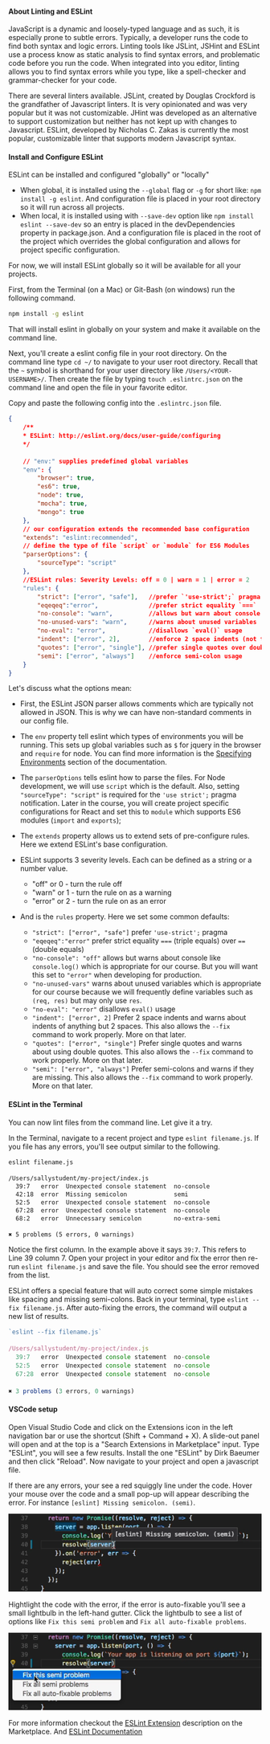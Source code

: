 

#### About Linting and ESLint
JavaScript is a dynamic and loosely-typed language and as such, it is especially prone to subtle errors. Typically, a developer runs the code to find both syntax and logic errors. Linting tools like JSLint, JSHint and ESLint use a process know as static analysis to find syntax errors, and problematic code before you run the code. When integrated into you editor, linting allows you to find syntax errors while you type, like a spell-checker and grammar-checker for your code.

There are several linters available. JSLint, created by Douglas Crockford is the grandfather of Javascript linters. It is very opinionated and was very popular but it was not customizable. JHint was developed as an alternative to support customization but neither has not kept up with changes to Javascript. ESLint, developed by Nicholas C. Zakas is currently the most popular, customizable linter that supports modern Javascript syntax.

#### Install and Configure ESLint
ESLint can be installed and configured "globally" or "locally"
- When global, it is installed using the `--global` flag or `-g` for short like: `npm install -g eslint`. And configuration file is placed in your root directory so it will run across all projects. 
- When local, it is installed using with `--save-dev` option like `npm install eslint --save-dev` so an entry is placed in the devDependencies property in package.json. And a configuration file is placed in the root of the project which overrides the global configuration and allows for project specific configuration.

For now, we will install ESLint globally so it will be available for all your projects. 

First, from the Terminal (on a Mac) or Git-Bash (on windows) run the following command.

```bash
npm install -g eslint
```

That will install eslint in globally on your system and make it available on the command line.

Next, you'll create a eslint config file in your root directory. On the command line type `cd ~/` to navigate to your user root directory. Recall that the `~` symbol is shorthand for your user directory like `/Users/<YOUR-USERNAME>/`. Then create the file by typing `touch .eslintrc.json` on the command line and open the file in your favorite editor.

Copy and paste the following config into the `.eslintrc.json` file.

```json
{
    /** 
    * ESLint: http://eslint.org/docs/user-guide/configuring
    */
    
    // "env:" supplies predefined global variables
    "env": {
        "browser": true,
        "es6": true,
        "node": true,
        "mocha": true,
        "mongo": true
    },
    // our configuration extends the recommended base configuration
    "extends": "eslint:recommended",
    // define the type of file `script` or `module` for ES6 Modules
    "parserOptions": {
        "sourceType": "script"
    },
    //ESLint rules: Severity Levels: off = 0 | warn = 1 | error = 2
    "rules": {
        "strict": ["error", "safe"],   //prefer `'use-strict';` pragma
        "eqeqeq":"error",              //prefer strict equality `===`
        "no-console": "warn",          //allows but warn about console like `console.log()`
        "no-unused-vars": "warn",      //warns about unused variables
        "no-eval": "error",            //disallows `eval()` usage
        "indent": ["error", 2],        //enforce 2 space indents (not tabs)        
        "quotes": ["error", "single"], //prefer single quotes over double quotes
        "semi": ["error", "always"]    //enforce semi-colon usage
    }
}
```

Let's discuss what the options mean:
- First, the ESLint JSON parser allows comments which are typically not allowed in JSON. This is why we can have non-standard comments in our config file.

- The `env` property tell eslint which types of environments you will be running. This sets up global variables such as `$` for jquery in the browser and `require` for node. You can find more information is the [Specifying Environments](http://eslint.org/docs/user-guide/configuring#specifying-environments) section of the documentation. 
- The `parserOptions` tells eslint how to parse the files. For Node development, we will use `script` which is the default. Also, setting `"sourceType": "script"` is required for the `'use strict';` pragma notification. Later in the course, you will create project specific configurations for React and set this to `module` which supports ES6 modules (`import` and `exports`);
- The `extends` property allows us to extend sets of pre-configure rules. Here we extend ESLint's base configuration. 
- ESLint supports 3 severity levels. Each can be defined as a string or a number value.
    - "off" or 0 - turn the rule off
    - "warn" or 1 - turn the rule on as a warning
    - "error" or 2 - turn the rule on as an error
- And is the `rules` property. Here we set some common defaults:
    - `"strict": ["error", "safe"]` prefer `'use-strict';` pragma
    - `"eqeqeq":"error"` prefer strict equality `===` (triple equals) over `==` (double equals)
    - `"no-console": "off"` allows but warns about console like `console.log()` which is appropriate for our course. But you will want this set to `"error"` when developing for production.
    - `"no-unused-vars"` warns about unused variables which is appropriate for our course because we will frequently define variables such as `(req, res)` but may only use `res`.
    - `"no-eval": "error"` disallows `eval()` usage
    - `"indent": ["error", 2]` Prefer 2 space indents and warns about indents of anything but 2 spaces. This also allows the `--fix` command to work properly. More on that later.
    - `"quotes": ["error", "single"]` Prefer single quotes and warns about using double quotes. This also allows the `--fix` command to work properly. More on that later.
    - `"semi": ["error", "always"]` Prefer semi-colons and warns if they are missing. This also allows the `--fix` command to work properly. More on that later.

#### ESLint in the Terminal
You can now lint files from the command line. Let give it a try.

In the Terminal, navigate to a recent project and type `eslint filename.js`. If you file has any errors, you'll see output similar to the following.

```
eslint filename.js

/Users/sallystudent/my-project/index.js
  39:7   error  Unexpected console statement  no-console
  42:18  error  Missing semicolon             semi
  52:5   error  Unexpected console statement  no-console
  67:28  error  Unexpected console statement  no-console
  68:2   error  Unnecessary semicolon         no-extra-semi

✖ 5 problems (5 errors, 0 warnings)

```

Notice the first column. In the example above it says `39:7`. This refers to Line 39 column 7. Open your project in your editor and fix the error then re-run `eslint filename.js` and save the file. You should see the error removed from the list.

ESLint offers a special feature that will auto correct some simple mistakes like spacing and missing semi-colons. Back in your terminal, type `eslint --fix filename.js`. After auto-fixing the errors, the command will output a new list of results.

```js
`eslint --fix filename.js`

/Users/sallystudent/my-project/index.js
  39:7   error  Unexpected console statement  no-console
  52:5   error  Unexpected console statement  no-console
  67:28  error  Unexpected console statement  no-console

✖ 3 problems (3 errors, 0 warnings)
```

#### VSCode setup
Open Visual Studio Code and click on the Extensions icon in the left navigation bar or use the shortcut (Shift + Command + X). A slide-out panel will open and at the top is a "Search Extensions in Marketplace" input. Type "ESLint", you will see a few results. Install the one "ESLint" by Dirk Baeumer and then click "Reload". Now navigate to your project and open a javascript file.

If there are any errors, your see a red squiggly line under the code. Hover your mouse over the code and a small pop-up will appear describing the error. For instance `[eslint] Missing semicolon. (semi)`. 

![eslint-onhover-error](eslint-onhover-error.png)

Hightlight the code with the error, if the error is auto-fixable you'll see a small lightbulb in the left-hand gutter. Click the lightbulb to see a list of options like `Fix this semi problem` and `Fix all auto-fixable problems`.


![eslint-fix-this-semi-problem](eslint-fix-this-semi-problem.png)


For more information checkout the [ESLint Extension](https://marketplace.visualstudio.com/items?itemName=dbaeumer.vscode-eslint) description on the Marketplace. And [ESLint Documentation](http://eslint.org/) 

